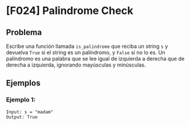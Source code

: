 # [F024] Palindrome Check

## Problema

Escribe una función llamada `is_palindrome` que reciba un string `s` y devuelva `True` si el string es un palíndromo, y `False` si no lo es. Un palíndromo es una palabra que se lee igual de izquierda a derecha que de derecha a izquierda, ignorando mayúsculas y minúsculas.

## Ejemplos

### Ejemplo 1:
```
Input: s = "madam"
Output: True
```
